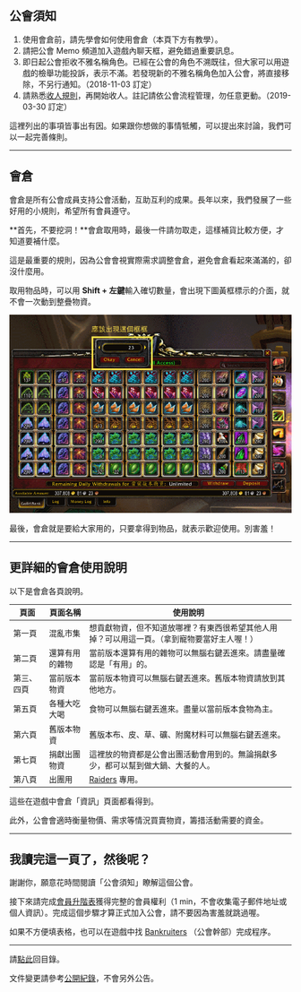 ## 公會須知

1.  使用會倉前，請先學會如何使用會倉（本頁下方有教學）。
1.  請把公會 Memo 頻道加入遊戲內聊天框，避免錯過重要訊息。
1.  即日起公會拒收不雅名稱角色。已經在公會的角色不溯既往，但大家可以用遊戲的檢舉功能投訴，表示不滿。若發現新的不雅名稱角色加入公會，將直接移除，不另行通知。（2018-11-03 訂定）
1.  請熟悉[收人規則](recruitment.html)，再開始收人。註記請依公會流程管理，勿任意更動。（2019-03-30 訂定）

這裡列出的事項皆事出有因。如果跟你想做的事情牴觸，可以提出來討論，我們可以一起完善條則。

---

## 會倉

會倉是所有公會成員支持公會活動，互助互利的成果。長年以來，我們發展了一些好用的小規則，希望所有會員遵守。

**首先，不要挖洞！**會倉取用時，最後一件請勿取走，這樣補貨比較方便，才知道要補什麼。

這是最重要的規則，因為公會會視實際需求調整會倉，避免會倉看起來滿滿的，卻沒什麼用。

取用物品時，可以用 **Shift + 左鍵**輸入確切數量，會出現下圖黃框標示的介面，就不會一次動到整疊物資。

![](img_guild_bank.png)

最後，會倉就是要給大家用的，只要拿得到物品，就表示歡迎使用。別害羞！

---

## 更詳細的會倉使用說明

以下是會倉各頁說明。

| **頁面**   | **頁面名稱**   | **使用說明**                                                                                |
| ---------- | -------------- | -------------------------------------------------------------------------------------------- |
| 第一頁     | 混亂市集       | 想貢獻物資，但不知道放哪裡？有東西很希望其他人用掉？可以用這一頁。（拿到寵物要當好主人喔！） | 
| 第二頁     | 還算有用的雜物 | 當前版本還算有用的雜物可以無腦右鍵丟進來。請盡量確認是「有用」的。                           | 
| 第三、四頁 | 當前版本物資   | 當前版本物資可以無腦右鍵丟進來。舊版本物資請放到其他地方。                                   | 
| 第五頁     | 各種大吃大喝   | 食物可以無腦右鍵丟進來。盡量以當前版本食物為主。                                             | 
| 第六頁     | 舊版本物資     | 舊版本布、皮、草、礦、附魔材料可以無腦右鍵丟進來。                                           | 
| 第七頁     | 捐獻出團物資   | 這裡放的物資都是公會出團活動會用到的。無論捐獻多少，都可以幫到做大鍋、大餐的人。             | 
| 第八頁     | 出團用         | [Raiders](ranks.html) 專用。                                                                 | 

這些在遊戲中會倉「資訊」頁面都看得到。

此外，公會會適時衡量物價、需求等情況買賣物資，籌措活動需要的資金。

---

## 我讀完這一頁了，然後呢？

謝謝你，願意花時間閱讀「公會須知」瞭解這個公會。

接下來請完成[會員升階表](https://forms.gle/dFtM2QniH1FAmUC36)獲得完整的會員權利（1 min，不會收集電子郵件地址或個人資訊）。完成這個步驟才算正式加入公會，請不要因為害羞就跳過喔。

如果不方便填表格，也可以在遊戲中找 [Bankruiters](ranks.html) （公會幹部）完成程序。

--- 

請[點此](index.html)回目錄。

文件變更請參考[公開紀錄](https://github.com/dalechou/badweather.tw/commits/master/guidelines.md)，不會另外公告。
